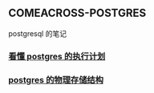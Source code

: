 ## COMEACROSS-POSTGRES
postgresql 的笔记

### [看懂 postgres 的执行计划](./explain-pg.md)
### [postgres 的物理存储结构](./physical-storagel.md)

